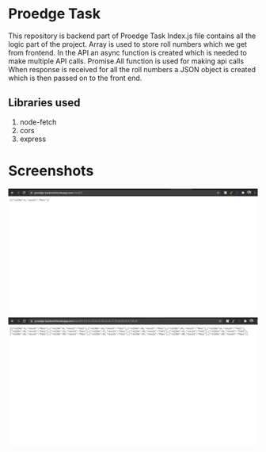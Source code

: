 # Proedge Task

This repository is backend part of Proedge Task
Index.js file contains all the logic part of the project.
Array is used to store roll numbers which we get from frontend.
In the API an async function is created which is needed to make multiple API calls.
Promise.All function is used for making api calls
When response is received for all the roll numbers a JSON object is created which is then passed on to the front end.

## Libraries used

1. node-fetch
2. cors
3. express

# Screenshots

![](pics/prob1.PNG)
![](pics/prob2.PNG)
